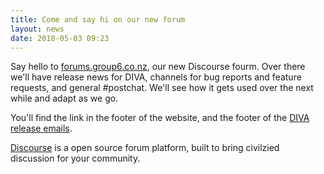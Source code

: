 ```yaml
---
title: Come and say hi on our new forum
layout: news
date: 2018-05-03 09:23
---
```


Say hello to [forums.group6.co.nz](https://forums.group6.co.nz/), our new Discourse fourm. Over there we'll have release news for DIVA, channels for bug reports and feature requests, and general #postchat.
We'll see how it gets used over the next while and adapt as we go.

You'll find the link in the footer of the website, and the footer of the [DIVA release emails](https://www.group6.co.nz/diva/#subscribe).

[Discourse](https://www.discourse.org/) is a open source forum platform, built to bring civilzied discussion for your community.